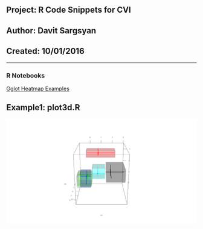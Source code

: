 ## Project: R Code Snippets for CVI 
## Author: Davit Sargsyan  
## Created: 10/01/2016 

---

### R Notebooks
[Gglot Heatmap Examples](http://htmlpreview.github.com/?https://github.com/sargdavid/snippets.cvi/rnotebook/blob/master/ggplot_heatmap.nb.html)

## Example1: plot3d.R
![Alt text](media/movie1.gif?raw=true "Title")